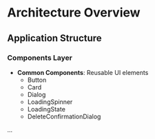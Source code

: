 # Architecture Overview

## Application Structure

### Components Layer
- **Common Components**: Reusable UI elements
  - Button
  - Card
  - Dialog
  - LoadingSpinner
  - LoadingState
  - DeleteConfirmationDialog

...